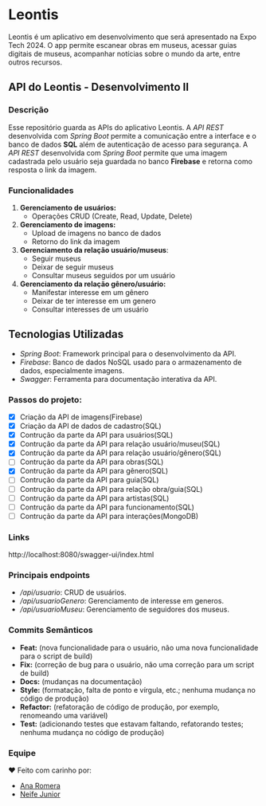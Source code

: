 # Leontis
Leontis é um aplicativo em desenvolvimento que será apresentado na Expo Tech 2024. O app permite escanear obras em museus, acessar guias digitais de museus, acompanhar notícias sobre o mundo da arte, entre outros recursos.

## API do Leontis - Desenvolvimento II

### Descrição
Esse repositório guarda as APIs do aplicativo Leontis. 
A *API REST* desenvolvida com *Spring Boot* permite a comunicação entre a interface e o banco de dados **SQL** além de autenticação de acesso para segurança.
A *API REST* desenvolvida com *Spring Boot* permite que uma imagem cadastrada pelo usuário seja guardada no banco **Firebase** e retorna como resposta o link da imagem.

### Funcionalidades
1. **Gerenciamento de usuários:**
   - Operações CRUD (Create, Read, Update, Delete)
2. **Gerenciamento de imagens:**
   - Upload de imagens no banco de dados
   - Retorno do link da imagem
3. **Gerenciamento da relação usuário/museus**:
   - Seguir museus
   - Deixar de seguir museus
   - Consultar museus seguidos por um usuário
4. **Gerenciamento da relação gênero/usuário:**
   - Manifestar interesse em um gênero
   - Deixar de ter interesse em um genero
   - Consultar interesses de um usuário

## Tecnologias Utilizadas
- *Spring Boot*: Framework principal para o desenvolvimento da API.
- *Firebase*: Banco de dados NoSQL usado para o armazenamento de dados, especialmente imagens.
- *Swagger*: Ferramenta para documentação interativa da API.

### Passos do projeto:
 - [x] Criação da API de imagens(Firebase)
 - [x] Criação da API de dados de cadastro(SQL)
 - [x] Contrução da parte da API para usuários(SQL)
 - [x] Contrução da parte da API para relação usuário/museu(SQL) 
 - [X] Contrução da parte da API para relação usuário/gênero(SQL)
 - [ ] Contrução da parte da API para obras(SQL)
 - [X] Contrução da parte da API para gênero(SQL)
 - [ ] Contrução da parte da API para guia(SQL)
 - [ ] Contrução da parte da API para relação obra/guia(SQL)
 - [ ] Contrução da parte da API para artistas(SQL)
 - [ ] Contrução da parte da API para funcionamento(SQL)
 - [ ] Contrução da parte da API para interações(MongoDB)

### Links 
http://localhost:8080/swagger-ui/index.html

### Principais endpoints
- */api/usuario*: CRUD de usuários.
- */api/usuarioGenero*: Gerenciamento de interesse em generos.
- */api/usuarioMuseu*: Gerenciamento de seguidores dos museus.
 ### Commits Semânticos 
 - **Feat:** (nova funcionalidade para o usuário, não uma nova funcionalidade para o script de build) 
 - **Fix:** (correção de bug para o usuário, não uma correção para um script de build)
 - **Docs:** (mudanças na documentação)
 - **Style:** (formatação, falta de ponto e vírgula, etc.; nenhuma mudança no código de produção)
 - **Refactor:** (refatoração de código de produção, por exemplo, renomeando uma variável) 
 - **Test:** (adicionando testes que estavam faltando, refatorando testes; nenhuma mudança no código de produção)
### Equipe
❤️ Feito com carinho por:
- [Ana Romera](https://github.com/anaBeatrizRomera)
- [Neife Junior](https://github.com/NeifeJunior)
